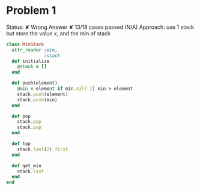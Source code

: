# Problem 1
Status:   ✘ Wrong Answer ✘ 13/18 cases passed (N/A)
Approach: use 1 stack but store the value x, and the min of stack

```ruby
class MinStack
  attr_reader :min,
              :stack
  def initialize
    @stack = []
  end

  def push(element)
    @min = element if min.nil? || min > element
    stack.push(element)
    stack.push(min)
  end

  def pop
    stack.pop
    stack.pop
  end

  def top
    stack.last(2).first
  end

  def get_min
    stack.last
  end
end
```
